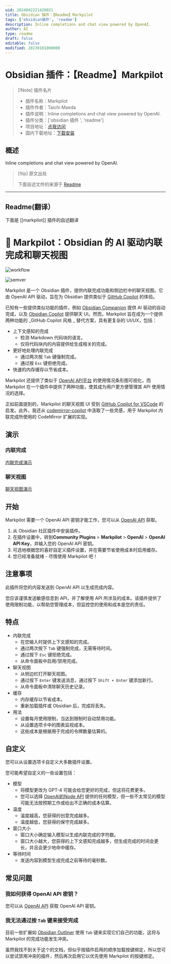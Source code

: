 ```yaml
---
uid: 2024042221420021
title: Obsidian 插件：【Readme】Markpilot
tags: ['obsidian插件', 'readme']
description: Inline completions and chat view powered by OpenAI.
author: AI
type: readme
draft: false
editable: false
modified: 20230101000000
---
```


# Obsidian 插件：【Readme】Markpilot

> [!Note] 插件名片
> - 插件名称：Markpilot
> - 插件作者：Taichi Maeda
> - 插件说明：Inline completions and chat view powered by OpenAI.
> - 插件分类：['obsidian 插件 ', 'readme']
> - 项目地址：[点我访问](https://github.com/taichimaeda/markpilot)
> - 国内下载地址：[下载安装](https://pkmer.cn/products/plugin/pluginMarket/?markpilot)

## 概述

Inline completions and chat view powered by OpenAI.

> [!tip] 原文出处
>
>下面自述文件的来源于 [Readme](https://ghproxy.net/https://raw.githubusercontent.com/taichimaeda/markpilot/main/README.md)

---

## Readme(翻译）

下面是 [[markpilot]] 插件的自述翻译

# 🤖 Markpilot：Obsidian 的 AI 驱动内联完成和聊天视图

![workflow](https://github.com/taichimaeda/markpilot/actions/workflows/ci.yaml/badge.svg)

![semver](https://img.shields.io/badge/semver-1.0.9-blue)

Markpilot 是一个 Obsidian 插件，提供内联完成功能和侧边栏中的聊天视图。它由 OpenAI API 驱动，旨在为 Obsidian 提供类似于 [GitHub Copilot](https://github.com/features/copilot) 的体验。

已知有一些提供类似功能的插件，例如 [Obsidian Companion](https://github.com/rizerphe/obsidian-companion) 提供 AI 驱动的自动完成，以及 [Obsidian Copilot](https://github.com/logancyang/obsidian-copilot) 提供聊天 UI。然而，Markpilot 旨在成为一个提供两种功能的 _GitHub Copilot 风格 _ 替代方案，具有更复杂的 UI/UX，包括：

- 上下文感知的完成
  - 检测 Markdown 代码块的语言。
  - 仅将代码块内的内容提供给生成相关的完成。
- 更好地处理内联完成
  - 通过两次按 `Tab` 键强制完成。
  - 通过按 `Esc` 键拒绝完成。
- 快速的内存缓存以节省成本。

Markpilot 还提供了类似于 [OpenAI API平台](https://platform.openai.com/usage) 的使用情况条形图可视化，而 Markpilot 在一个插件中提供了两种功能，使其成为用户更方便管理其 API 使用情况的选择。

正如前面提到的，Markpilot 的聊天视图 UI 受到 [GitHub Copilot for VSCode](https://code.visualstudio.com/docs/copilot/overview) 的启发。此外，我还从 [codemirror-copilot](https://github.com/asadm/codemirror-copilot) 中汲取了一些灵感，用于 Markpilot 内联完成所使用的 CodeMirror 扩展的实现。

## 演示

### 内联完成

[内联完成演示](https://github.com/taichimaeda/markpilot/assets/28210288/5659c12b-22d2-4427-ad98-c4376c7718d8)

### 聊天视图

[聊天视图演示](https://github.com/taichimaeda/markpilot/assets/28210288/a4ba56a9-9672-4560-a4a4-829a3cfeceed)

## 开始

Markpilot 需要一个 OpenAI API 密钥才能工作，您可以从 [OpenAI API](https://platform.openai.com/docs/guides/authentication) 获取。

1. 从 Obsidian 社区插件中安装插件。
2. 在插件设置中，转到**Community Plugins** > **Markpilot** > **OpenAI** > **OpenAI API Key**，并输入您的 OpenAI API 密钥。
3. 可选地根据您的喜好自定义插件设置，并在需要节省使用成本时启用缓存。
4. 您已经准备就绪 - 尽情使用 Markpilot 吧！

## 注意事项

此插件将您的内容发送到 OpenAI API 以生成完成内容。

您应该谨慎发送敏感信息到 API，并了解使用 API 所涉及的成本。该插件提供了使用限制功能，以帮助您管理成本，但监控您的使用和成本是您的责任。

## 特点

- 内联完成
  - 在您输入时提供上下文感知的完成。
  - 通过两次按下 `Tab` 键强制完成，无需等待时间。
  - 通过按下 `Esc` 键拒绝完成。
  - 从命令面板中启用/禁用完成。
- 聊天视图
  - 从侧边栏打开聊天视图。
  - 通过按下 `Enter` 键发送消息，通过按下 `Shift + Enter` 键添加新行。
  - 从命令面板中清除聊天历史记录。
- 缓存
  - 内存缓存以节省成本。
  - 重新加载插件或 Obsidian 后，完成将丢失。
- 用法
  - 设置每月使用限制，当达到限制时自动禁用功能。
  - 从设置选项卡中的图表监视成本。
  - 这些成本是根据用于完成的令牌数量估算的。

## 自定义

您可以从设置选项卡自定义大多数插件设置。

您可能希望自定义的一些设置包括：

- 模型
  - 将模型更改为 GPT-4 可能会给您更好的完成，但这将花费更多。
  - 您可以选择 [OpenAI的Node API](https://github.com/openai/openai-node) 提供的任何模型，但一些不太常见的模型可能无法按预期工作或给出不正确的成本估算。
- 温度
  - 温度越高，您获得的创意完成越多。
  - 温度越低，您获得的保守完成越多。
- 窗口大小
  - 窗口大小确定输入模型以生成内联完成的字符数。
  - 窗口大小越大，您获得的上下文感知完成越多，但生成完成的时间会更长，并且会更少地命中缓存。
- 等待时间
  - 发送内容到模型生成完成之前等待的毫秒数。

## 常见问题

### 我如何获得 OpenAI API 密钥？

您可以从 [OpenAI API](https://platform.openai.com/docs/guides/authentication) 获取 OpenAI API 密钥。

### 我无法通过按 `Tab` 键来接受完成

目前一些扩展如 [Obsidian Outliner](https://github.com/vslinko/obsidian-outliner) 使用 `Tab` 键来实现它们自己的功能，这将与 Markpilot 的完成功能发生冲突。

虽然我找不到关于这个的文档，但似乎按插件启用的顺序加载按键绑定，所以您可以尝试禁用冲突的插件，然后再次启用它以优先使用 Markpilot 的按键绑定。
